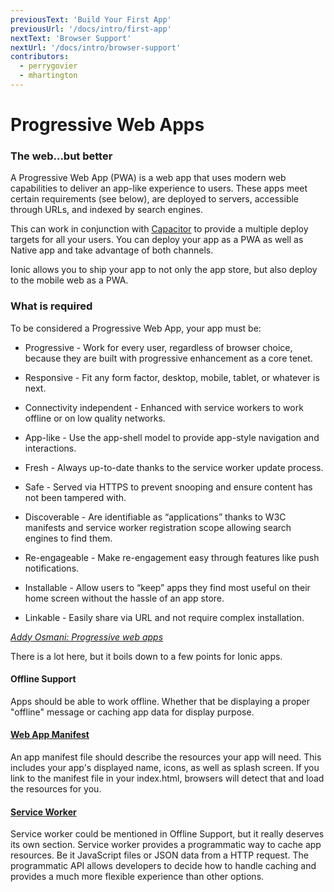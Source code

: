 ```yaml
---
previousText: 'Build Your First App'
previousUrl: '/docs/intro/first-app'
nextText: 'Browser Support'
nextUrl: '/docs/intro/browser-support'
contributors:
  - perrygovier
  - mhartington
---
```


# Progressive Web Apps

<!-- TOC goes here -->

### The web...but better

A Progressive Web App (PWA) is a web app that uses modern web capabilities to deliver an app-like experience to users.
These apps meet certain requirements (see below), are deployed to servers, accessible through URLs, and indexed by search engines.

This can work in conjunction with [Capacitor](https://capacitor.ionicframework.com) to provide a multiple deploy targets for all your users.
You can deploy your app as a PWA as well as Native app and take advantage of both channels.

Ionic allows you to ship your app to not only the app store, but also deploy to the mobile web as a PWA.

### What is required

To be considered a Progressive Web App, your app must be:

- Progressive - Work for every user, regardless of browser choice, because they are built with progressive enhancement as a core tenet.

- Responsive - Fit any form factor, desktop, mobile, tablet, or whatever is next.

- Connectivity independent - Enhanced with service workers to work offline or on low quality networks.

- App-like - Use the app-shell model to provide app-style navigation and interactions.

- Fresh - Always up-to-date thanks to the service worker update process.

- Safe - Served via HTTPS to prevent snooping and ensure content has not been tampered with.

- Discoverable - Are identifiable as “applications” thanks to W3C manifests and service worker registration scope allowing search engines to find them.

- Re-engageable - Make re-engagement easy through features like push notifications.

- Installable - Allow users to “keep” apps they find most useful on their home screen without the hassle of an app store.

- Linkable - Easily share via URL and not require complex installation.

<em><a href="https://addyosmani.com/blog/getting-started-with-progressive-web-apps/" target="_blank">Addy Osmani: Progressive web apps</a></em>

There is a lot here, but it boils down to a few points for Ionic apps.

#### Offline Support

Apps should be able to work offline. Whether that be displaying a proper "offline" message or caching app data for display purpose.

#### <a href="https://developer.mozilla.org/en-US/docs/Web/Manifest" target="_blank">Web App Manifest</a>

An app manifest file should describe the resources your app will need. This includes your app's displayed name, icons, as well as splash screen. If you link to the manifest file in your index.html, browsers will detect that and load the resources for you.

#### <a href="https://developer.mozilla.org/en-US/docs/Web/API/Service_Worker_API" target="_blank">Service Worker</a>

Service worker could be mentioned in Offline Support, but it really deserves its own section. Service worker provides a programmatic way to cache app resources. Be it JavaScript files or JSON data from a HTTP request. The programmatic API allows developers to decide how to handle caching and provides a much more flexible experience than other options.

